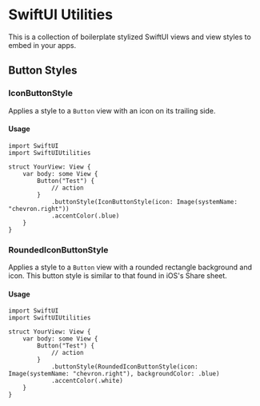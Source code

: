# SwiftUI Utilities

This is a collection of boilerplate stylized SwiftUI views and view styles to embed in your apps.

## Button Styles

### IconButtonStyle
Applies a style to a `Button` view with an icon on its trailing side.

#### Usage
    import SwiftUI
    import SwiftUIUtilities
    
    struct YourView: View {
        var body: some View {
            Button("Test") {
                // action
            }
                .buttonStyle(IconButtonStyle(icon: Image(systemName: "chevron.right"))
                .accentColor(.blue)
        }
    }

### RoundedIconButtonStyle
Applies a style to a `Button` view with a rounded rectangle background and icon. This button style is similar to that found in iOS's Share sheet.

#### Usage
    import SwiftUI
    import SwiftUIUtilities
    
    struct YourView: View {
        var body: some View {
            Button("Test") {
                // action
            }
                .buttonStyle(RoundedIconButtonStyle(icon: Image(systemName: "chevron.right"), backgroundColor: .blue)
                .accentColor(.white)
        }
    }
